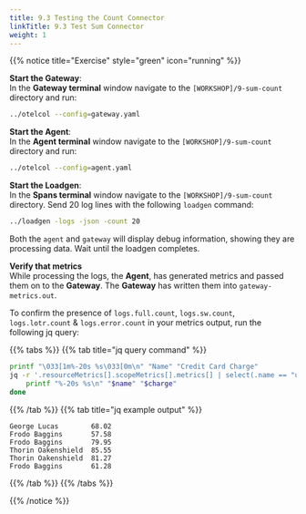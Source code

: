 ```yaml
---
title: 9.3 Testing the Count Connector
linkTitle: 9.3 Test Sum Connector
weight: 1
---
```


{{% notice title="Exercise" style="green" icon="running" %}}

**Start the Gateway**:  
In the **Gateway terminal** window navigate to the `[WORKSHOP]/9-sum-count` directory and run:

```bash { title="Start the Gateway" }
../otelcol --config=gateway.yaml
```

**Start the Agent**:  
In the **Agent terminal** window navigate to the `[WORKSHOP]/9-sum-count` directory and run:

```bash { title="Start the Agent" }
../otelcol --config=agent.yaml
```

**Start the Loadgen**:  
In the **Spans terminal** window navigate to the `[WORKSHOP]/9-sum-count` directory. Send 20 log lines with the following `loadgen` command:

```bash { title="Loadgen" }
../loadgen -logs -json -count 20
```

Both the `agent` and `gateway` will display debug information, showing they are processing data. Wait until the loadgen completes.

**Verify that metrics**  
While processing the logs, the **Agent**, has generated metrics and passed them on to the **Gateway**. The **Gateway** has written them into `gateway-metrics.out`.

To confirm the presence of `logs.full.count`, `logs.sw.count`, `logs.lotr.count` & `logs.error.count` in your metrics output, run the following jq query:

{{% tabs %}}
{{% tab title="jq query command" %}}

```bash
printf "\033[1m%-20s %s\033[0m\n" "Name" "Credit Card Charge"
jq -r '.resourceMetrics[].scopeMetrics[].metrics[] | select(.name == "user-card-total") | .sum.dataPoints[] | "\(.attributes[] | select(.key == "user.name").value.stringValue)\t\(.asDouble)"' gateway-metrics.out | while IFS=$'\t' read -r name charge; do
    printf "%-20s %s\n" "$name" "$charge"
done    
```

{{% /tab %}}
{{% tab title="jq example output" %}}

```text
George Lucas        68.02
Frodo Baggins       57.58
Frodo Baggins       79.95
Thorin Oakenshield  85.55
Thorin Oakenshield  81.27
Frodo Baggins       61.28
```

{{% /tab %}}
{{% /tabs %}}

{{% /notice %}}
